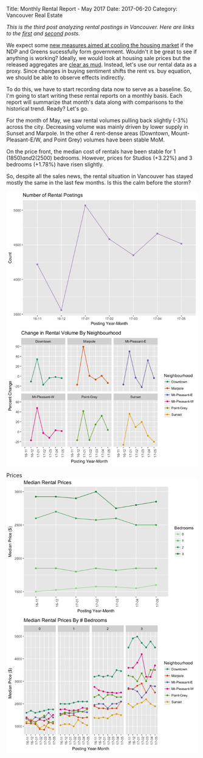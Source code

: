 Title: Monthly Rental Report - May 2017
Date: 2017-06-20
Category: Vancouver Real Estate


_This is the third post analyzing rental postings in Vancouver. Here are links to the [first](http://quantitativerhetoric.com/vancouver-rental-landscape.html) and [second](http://quantitativerhetoric.com/rentals-go-fast-and-its-expensive-to-live-downtown.html) posts._

We expect some [new measures aimed at cooling the housing market](https://www.theglobeandmail.com/news/british-columbia/ndp-greens-seek-ways-to-cool-british-columbias-housing-market/article35185394/) if the NDP and Greens sucessfully form government. Wouldn't it be great to see if anything is working? Ideally, we would look at housing sale prices but the released aggregates are [clear as mud](https://betterdwelling.com/city/vancouver/the-canadian-government-thinks-vancouver-homes-are-cheaper-than-in-2008-seriously/). Instead, let's use our rental data as a proxy. Since changes in buying sentiment shifts the rent vs. buy equation, we should be able to observe effects indirectly.

To do this, we have to start recording data now to serve as a baseline. So, I'm going to start writing these rental reports on a monthly basis. Each report will summarize that month's data along with comparisons to the historical trend. Ready? Let's go.

For the month of May, we saw rental volumes pulling back slightly (-3%) across the city. Decreasing volume was mainly driven by lower supply in Sunset and Marpole. In the other 4 rent-dense areas (Downtown, Mount-Pleasant-E/W, and Point Grey) volumes have been stable MoM.

On the price front, the median cost of rentals have been stable for 1 ($1850) and 2 ($2500) bedrooms. However, prices for Studios (+3.22%) and 3 bedrooms (+1.78%) have risen slightly. 

So, despite all the sales news, the rental situation in Vancouver has stayed mostly the same in the last few months. Is this the calm before the storm?





 
![](/static/monthly-report_files/figure-html/unnamed-chunk-1-1.png)<!-- -->![](/static/monthly-report_files/figure-html/unnamed-chunk-1-2.png)<!-- -->






Prices
![](/static/monthly-report_files/figure-html/unnamed-chunk-3-1.png)<!-- -->![](/static/monthly-report_files/figure-html/unnamed-chunk-3-2.png)<!-- -->




